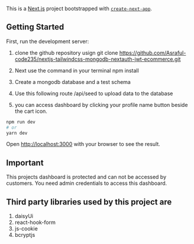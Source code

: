 This is a [Next.js](https://nextjs.org/) project bootstrapped with [`create-next-app`](https://github.com/vercel/next.js/tree/canary/packages/create-next-app).

## Getting Started

First, run the development server:

1. clone the github repository usign git clone https://github.com/Asraful-code235/nextjs-tailwindcss-mongodb-nextauth-jwt-ecommerce.git

2. Next use the command in your terminal npm install
3. Create a mongodb database and a test schema
4. Use this following route /api/seed to upload data to the database
5. you can access dashboard by clicking your profile name button beside the cart icon.

```bash
npm run dev
# or
yarn dev
```

Open [http://localhost:3000](http://localhost:3000) with your browser to see the result.

## Important

This projects dashboard is protected and can not be accessed by customers. You need admin credentials to access this dashboard.

## Third party libraries used by this project are

1. daisyUi
2. react-hook-form
3. js-cookie
4. bcryptjs
